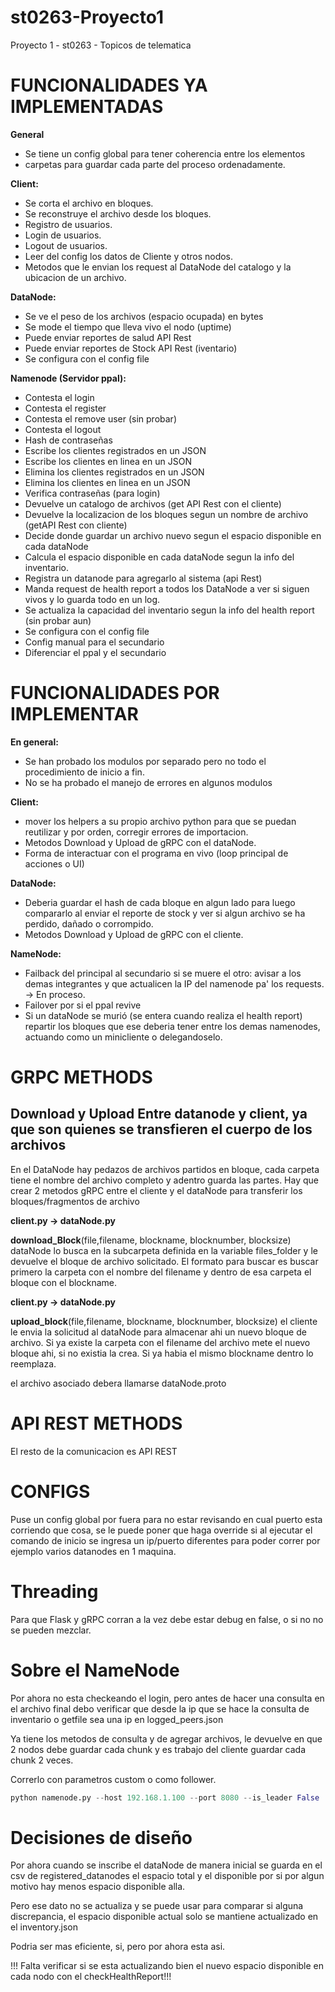 # st0263-Proyecto1
Proyecto 1 - st0263 - Topicos de telematica

# FUNCIONALIDADES YA IMPLEMENTADAS

**General**
- Se tiene un config global para tener coherencia entre los elementos
- carpetas para guardar cada parte del proceso ordenadamente.

**Client:**
- Se corta el archivo en bloques.
- Se reconstruye el archivo desde los bloques.
- Registro de usuarios.
- Login de usuarios.
- Logout de usuarios.
- Leer del config los datos de Cliente y otros nodos.
- Metodos que le envian los request al DataNode del catalogo y la ubicacion de un archivo.

**DataNode:**
- Se ve el peso de los archivos (espacio ocupada) en bytes
- Se mode el tiempo que lleva vivo el nodo (uptime)
- Puede enviar reportes de salud API Rest
- Puede enviar reportes de Stock API Rest (iventario)
- Se configura con el config file

**Namenode (Servidor ppal):**
- Contesta el login
- Contesta el register
- Contesta el remove user (sin probar)
- Contesta el logout
- Hash de contraseñas
- Escribe los clientes registrados en un JSON
- Escribe los clientes en linea en un JSON
- Elimina los clientes registrados en un JSON
- Elimina los clientes en linea en un JSON
- Verifica contraseñas (para login)
- Devuelve un catalogo de archivos (get API Rest con el cliente)
- Devuelve la localizacion de los bloques segun un nombre de archivo (getAPI Rest con cliente)
- Decide donde guardar un archivo nuevo segun el espacio disponible en cada dataNode
- Calcula el espacio disponible en cada dataNode segun la info del inventario.
- Registra un datanode para agregarlo al sistema (api Rest)
- Manda request de health report a todos los DataNode a ver si siguen vivos y lo guarda todo en un log.
- Se actualiza la capacidad del inventario segun la info del health report (sin probar aun)
- Se configura con el config file
- Config manual para el secundario 
- Diferenciar el ppal y el secundario 

# FUNCIONALIDADES POR IMPLEMENTAR

**En general:**
- Se han probado los modulos por separado pero no todo el procedimiento de inicio a fin.
- No se ha probado el manejo de errores en algunos modulos

**Client:**
- mover los helpers a su propio archivo python para que se puedan reutilizar y por orden, corregir errores de importacion. 
- Metodos Download y Upload de gRPC con el dataNode.
- Forma de interactuar con el programa en vivo (loop principal de acciones o UI)

**DataNode:**
- Deberia guardar el hash de cada bloque en algun lado para luego compararlo al enviar el reporte de stock y ver si algun archivo se ha perdido, dañado o corrompido.
- Metodos Download y Upload de gRPC con el cliente.

**NameNode:**
- Failback del principal al secundario si se muere el otro: avisar a los demas integrantes y que actualicen la IP del namenode pa' los requests. -> En proceso.
- Failover por si el ppal revive 
- Si un dataNode se murió (se entera cuando realiza el health report) repartir los bloques que ese deberia tener entre los demas namenodes, actuando como un minicliente o delegandoselo.


# GRPC METHODS

## Download y Upload Entre datanode y client, ya que son quienes se transfieren el cuerpo de los archivos

En el DataNode hay pedazos de archivos partidos en bloque, cada carpeta tiene el nombre del archivo completo y adentro guarda las partes. 
Hay que crear 2 metodos gRPC entre el cliente y el dataNode para transferir los bloques/fragmentos de archivo

**client.py -> dataNode.py**

**download_Block**(file,filename, blockname, blocknumber, blocksize)
dataNode lo busca en la subcarpeta definida en la variable files_folder y le devuelve el bloque de archivo solicitado.
El formato para buscar es buscar primero la carpeta con el nombre del filename y dentro de esa carpeta el bloque con el blockname.

**client.py -> dataNode.py**

**upload_block**(file,filename, blockname, blocknumber, blocksize)
el cliente le envia la solicitud al dataNode para almacenar ahi un nuevo bloque de archivo.
Si ya existe la carpeta con el filename del archivo mete el nuevo bloque ahi, si no existia la crea. Si ya habia el mismo blockname dentro lo reemplaza.

el archivo asociado debera llamarse dataNode.proto


# API REST METHODS

El resto de la comunicacion es API REST

# CONFIGS

Puse un config global por fuera para no estar revisando en cual puerto esta corriendo que cosa, se le puede poner que haga override si al ejecutar el comando de inicio se ingresa un ip/puerto diferentes para poder correr por ejemplo varios datanodes en 1 maquina.

# Threading

Para que Flask y gRPC corran a la vez debe estar debug en false, o si no no se pueden mezclar. 


# Sobre el NameNode

Por ahora no esta checkeando el login, pero antes de hacer una consulta en el archivo final debo verificar que desde la ip que se hace la consulta de inventario o getfile sea una ip en logged_peers.json

Ya tiene los metodos de consulta y de agregar archivos, le devuelve en que 2 nodos debe guardar cada chunk y es trabajo del cliente guardar cada chunk 2 veces. 

Correrlo con parametros custom o como follower. 

```python
python namenode.py --host 192.168.1.100 --port 8080 --is_leader False
```

# Decisiones de diseño

Por ahora cuando se inscribe el dataNode de manera inicial se guarda en el csv de registered_datanodes el espacio total y el disponible por si por algun motivo hay menos espacio disponible alla. 

Pero ese dato no se actualiza y se puede usar para comparar si alguna discrepancia, el espacio disponible actual solo se mantiene actualizado en el inventory.json

Podria ser mas eficiente, si, pero por ahora esta asi.


!!! Falta verificar si se esta actualizando bien el nuevo espacio disponible en cada nodo con el checkHealthReport!!!